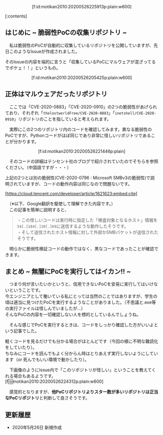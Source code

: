 <div style="text-align:center;">[f:id:motikan2010:20200526225913p:plain:w600]</div>  

<div class="contents-box">
  <p>[:contents]</p>
</div>

## はじめに ~ 脆弱性PoCの収集リポジトリ ~

　私は脆弱性のPoCが自動的に収集しているリポジトリを公開していますが、先日このようなIssueが作成されました。  
  
そのIssueの内容を端的に言うと「<span class="m-y">収集しているPoCにマルウェアが混ざってるでボケェ！！</span>」というもの。  

<div style="text-align: center;">[f:id:motikan2010:20200526205425p:plain:w600]</div>

## 正体はマルウェアだったリポジトリ

　ここでは「CVE-2020-0883」「CVE-2020-0910」の2つの脆弱性があげられており、それぞれ「`thelostworldFree/CVE-2020-0883`」「`inetshell/CVE-2020-0910`」リポジトリのことを指していると考えられます。  

　実際にこの2つのリポジトリ内のコードを確認してみます。<span class="m-y">異なる脆弱性のPoCですが、Pythonコードがほぼ同じであり</span>非常に怪しいリポジトリであることが分かります。

<div style="text-align: center;">[f:id:motikan2010:20200526221446p:plain]</div>

　そのコードの詳細はテンセント社のブログで紹介されていたのでそちらを参照ください。（中国語ですが・・・）  
  
上記の2つとは別の脆弱性(CVE-2020-0796 : Microsoft SMBv3の脆弱性)で説明されていますが、コードの動作内容は同じなので問題ないです。  

[https://cloud.tencent.com/developer/article/1621623:embed:cite]

　（※以下、Google翻訳を駆使して理解できた内容です。）  
　この記事を簡単に説明すると、  
> ・この怪しいコードは実行時に指定した「検査対象となるホスト」情報を`54[.]184[.]20[.]69`に送信するような動作したそうです。  
> ・そして送信されたホスト情報に対して外部かSMBパケットが送信されたそうです。  

　明らかに脆弱性検証コードの動作ではなく、黒なコードであったことが確認できます。

## まとめ ~ 無闇にPoCを実行してはイカン!! ~

　<span class="m-y">つまり何が言いたいかというと、信用できないPoCを安易に実行してはいけないということです。</span>  
今エンジニアとして働いている私にとっては当然のことではありますが、学生の頃は適当に見つけたPoCを実行するようなことがありました。（不思議と.exe等の実行ファイルは怪しんでいましたが...）  
そんなPoCの内容を一切確認しない人を標的としているんでしょうね。  

　そんな感じでPoCを実行するときは、コードをしっかり確認した方がいいよという記事でした。  
  
軽くコードを見るだけでも分かる場合がほとんどです（今回の様に不明な難読化をしていたり）。  
ちなみに<span class="m-y">コードを読んでもよく分からん時はとりあえず実行しない</span>ようにしています（or 死んでもいい環境で動かしたり）。  
  
　下画像のようにIssue内で「このリポジトリが怪しい」ということを教えてくれる場合もあるようです。  
[f:id:motikan2010:20200526224312p:plain:w600]


　感覚的となりますが、**他PoCリポジトリよりスター数が多いリポジトリは正当なPoCリポジトリ**と判断して良さそうです。

## 更新履歴

- 2020年5月26日 新規作成

